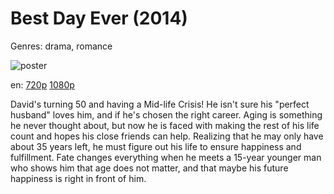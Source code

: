 # Best Day Ever (2014)

Genres: drama, romance

![poster](http://image.tmdb.org/t/p/w500/oBMnb2acEHqf1W2NYpCZyoGnfC5.jpg)

en:
  [720p](magnet:?xt=urn:btih:48487011d7d5ff346b01ee6a87746bf27510f464&dn=Best+Day+Ever+(2014)&tr=udp%3A%2F%2Ftracker.yify-torrents.com%2Fannounce&tr=udp%3A%2F%2Fopen.demonii.com%3A1337&tr=udp%3A%2F%2Fexodus.desync.com%3A6969&tr=udp%3A%2F%2Ftracker.istole.it%3A80&tr=udp%3A%2F%2Ftracker.publicbt.com%3A80&tr=udp%3A%2F%2Ftracker.openbittorrent.com%3A80&tr=udp%3A%2F%2Ftracker.leechers-paradise.org%3A6969&tr=udp%3A%2F%2F9.rarbg.com%3A2710&tr=udp%3A%2F%2Fp4p.arenabg.ch%3A1337&tr=udp%3A%2F%2Fp4p.arenabg.com%3A1337&tr=udp%3A%2F%2Ftracker.coppersurfer.tk%3A6969)
  [1080p](magnet:?xt=urn:btih:af6653cb6171e4f9d22f1ad2e18909391f0249b9&dn=Best+Day+Ever+%282014%29+1080p+BrRip+x264+-+YIFY&tr=udp%3A%2F%2Ftracker.openbittorrent.com%3A80%2Fannounce&tr=udp%3A%2F%2Fglotorrents.pw%3A6969%2Fannounce&tr=udp%3A%2F%2Ftracker.openbittorrent.com%3A80%2Fannounce&tr=udp%3A%2F%2Ftracker.opentrackr.org%3A1337%2Fannounce&tr=udp%3A%2F%2Fzer0day.to%3A1337%2Fannounce&tr=udp%3A%2F%2Ftracker.coppersurfer.tk%3A6969%2Fannounce)
  


David's turning 50 and having a Mid-life Crisis! He isn't sure his "perfect husband" loves him, and if he's chosen the right career. Aging is something he never thought about, but now he is faced with making the rest of his life count and hopes his close friends can help. Realizing that he may only have about 35 years left, he must figure out his life to ensure happiness and fulfillment. Fate changes everything when he meets a 15-year younger man who shows him that age does not matter, and that maybe his future happiness is right in front of him.